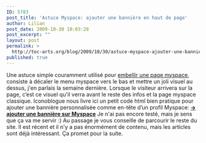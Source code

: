 ```yaml
---
ID: 5783
post_title: 'Astuce Myspace: ajouter une bannière en haut de page'
author: Lilian
post_date: 2009-10-30 10:03:28
post_excerpt: ""
layout: post
permalink: >
  http://toc-arts.org/blog/2009/10/30/astuce-myspace-ajouter-une-banniere-en-haut-de-page/
published: true
---
```

Une astuce simple couramment utilisé pour [embellir une page myspace][1], consiste à décaler le menu myspace vers le bas et mettre un joli visuel au dessus, j'en parlais la semaine dernière. Lorsque le visiteur arrivera sur la page, c’est ce visuel qu'il verra avant le reste des infos et la page myspace classique. Iconoblogue nous livre ici un petit code html bien pratique pour ajouter une bannière personnalisée comme en-tête d’un profil Myspace: [**-> ajouter une bannière sur Myspace**][2] Je n'ai pas encore testé, mais je sens que ça va me servir :) Au passage je vous conseille de parcourir le reste du site. Il est récent et il n'y a pas énormément de contenu, mais les articles sont déjà intéressant. Ça promet pour la suite.

 [1]: http://toc-arts.org/blog/2009/10/21/une-selection-de-belles-pages-myspace/ "belles pages myspace"
 [2]: http://icono.me/2009/10/25/pour-ajouter-une-banniere-sur-myspace/